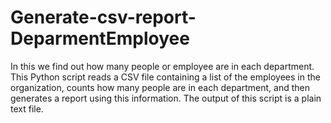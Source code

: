 # Generate-csv-report-DeparmentEmployee
In this we find out how many people or employee are in each department.
This Python script reads a CSV file containing a list of the employees in the organization, counts how many people are in each department, and then generates a report using this information. The output of this script is a plain text file.
